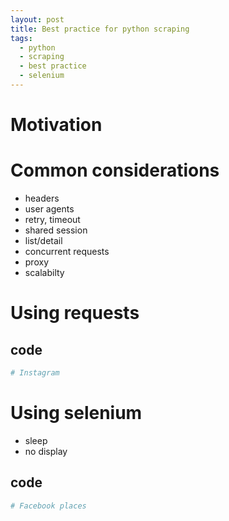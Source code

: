 ```yaml
---
layout: post
title: Best practice for python scraping
tags:
  - python
  - scraping
  - best practice
  - selenium
---
```


# Motivation
# Common considerations
* headers
* user agents
* retry, timeout
* shared session
* list/detail
* concurrent requests
* proxy
* scalabilty

# Using requests
## code
```python
# Instagram
```

# Using selenium
* sleep
* no display

## code
```python
# Facebook places
```
